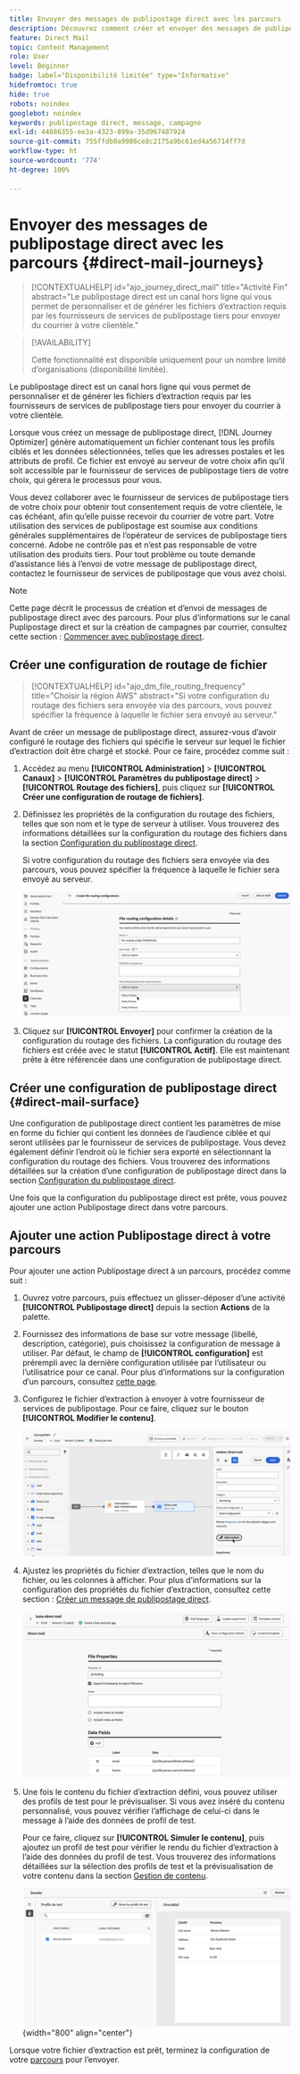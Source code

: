 ```yaml
---
title: Envoyer des messages de publipostage direct avec les parcours
description: Découvrez comment créer et envoyer des messages de publipostage direct avec les parcours.
feature: Direct Mail
topic: Content Management
role: User
level: Beginner
badge: label="Disponibilité limitée" type="Informative"
hidefromtoc: true
hide: true
robots: noindex
googlebot: noindex
keywords: publipostage direct, message, campagne
exl-id: 44886355-ee3a-4323-899a-35d967487924
source-git-commit: 755ffdb0a9986ce8c2175a9bc61ed4a56714ff7d
workflow-type: ht
source-wordcount: '774'
ht-degree: 100%

---
```


# Envoyer des messages de publipostage direct avec les parcours {#direct-mail-journeys}

>[!CONTEXTUALHELP]
>id="ajo_journey_direct_mail"
>title="Activité Fin"
>abstract="Le publipostage direct est un canal hors ligne qui vous permet de personnaliser et de générer les fichiers d’extraction requis par les fournisseurs de services de publipostage tiers pour envoyer du courrier à votre clientèle."

>[!AVAILABILITY]
>
>Cette fonctionnalité est disponible uniquement pour un nombre limité d’organisations (disponibilité limitée).

Le publipostage direct est un canal hors ligne qui vous permet de personnaliser et de générer les fichiers d’extraction requis par les fournisseurs de services de publipostage tiers pour envoyer du courrier à votre clientèle.

Lorsque vous créez un message de publipostage direct, [!DNL Journey Optimizer] génère automatiquement un fichier contenant tous les profils ciblés et les données sélectionnées, telles que les adresses postales et les attributs de profil. Ce fichier est envoyé au serveur de votre choix afin qu’il soit accessible par le fournisseur de services de publipostage tiers de votre choix, qui gérera le processus pour vous.

Vous devez collaborer avec le fournisseur de services de publipostage tiers de votre choix pour obtenir tout consentement requis de votre clientèle, le cas échéant, afin qu’elle puisse recevoir du courrier de votre part. Votre utilisation des services de publipostage est soumise aux conditions générales supplémentaires de l’opérateur de services de publipostage tiers concerné. Adobe ne contrôle pas et n’est pas responsable de votre utilisation des produits tiers. Pour tout problème ou toute demande d’assistance liés à l’envoi de votre message de publipostage direct, contactez le fournisseur de services de publipostage que vous avez choisi.

>[!NOTE]
>
>Cette page décrit le processus de création et d’envoi de messages de publipostage direct avec des parcours. Pour plus d’informations sur le canal Puplipostage direct et sur la création de campagnes par courrier, consultez cette section : [Commencer avec publipostage direct](../direct-mail/get-started-direct-mail.md).

## Créer une configuration de routage de fichier

>[!CONTEXTUALHELP]
>id="ajo_dm_file_routing_frequency"
>title="Choisir la région AWS"
>abstract="Si votre configuration du routage des fichiers sera envoyée via des parcours, vous pouvez spécifier la fréquence à laquelle le fichier sera envoyé au serveur."

Avant de créer un message de publipostage direct, assurez-vous d’avoir configuré le routage des fichiers qui spécifie le serveur sur lequel le fichier d’extraction doit être chargé et stocké. Pour ce faire, procédez comme suit :

1. Accédez au menu **[!UICONTROL Administration]** > **[!UICONTROL Canaux]** > **[!UICONTROL Paramètres du publipostage direct]** > **[!UICONTROL Routage des fichiers]**, puis cliquez sur **[!UICONTROL Créer une configuration de routage de fichiers]**.

1. Définissez les propriétés de la configuration du routage des fichiers, telles que son nom et le type de serveur à utiliser. Vous trouverez des informations détaillées sur la configuration du routage des fichiers dans la section [Configuration du publipostage direct](../direct-mail/direct-mail-configuration.md#file-routing-configuration).

   Si votre configuration du routage des fichiers sera envoyée via des parcours, vous pouvez spécifier la fréquence à laquelle le fichier sera envoyé au serveur.

   ![](assets/file-routing-journey.png)

1. Cliquez sur **[!UICONTROL Envoyer]** pour confirmer la création de la configuration du routage des fichiers. La configuration du routage des fichiers est créée avec le statut **[!UICONTROL Actif]**. Elle est maintenant prête à être référencée dans une configuration de publipostage direct.

## Créer une configuration de publipostage direct {#direct-mail-surface}

Une configuration de publipostage direct contient les paramètres de mise en forme du fichier qui contient les données de l’audience ciblée et qui seront utilisées par le fournisseur de services de publipostage. Vous devez également définir l’endroit où le fichier sera exporté en sélectionnant la configuration du routage des fichiers. Vous trouverez des informations détaillées sur la création d’une configuration de publipostage direct dans la section [Configuration du publipostage direct](../direct-mail/direct-mail-configuration.md#file-routing-configuration).

Une fois que la configuration du publipostage direct est prête, vous pouvez ajouter une action Publipostage direct dans votre parcours.

## Ajouter une action Publipostage direct à votre parcours

Pour ajouter une action Publipostage direct à un parcours, procédez comme suit :

1. Ouvrez votre parcours, puis effectuez un glisser-déposer d’une activité **[!UICONTROL Publipostage direct]** depuis la section **Actions** de la palette.

1. Fournissez des informations de base sur votre message (libellé, description, catégorie), puis choisissez la configuration de message à utiliser. Par défaut, le champ de **[!UICONTROL configuration]** est prérempli avec la dernière configuration utilisée par l’utilisateur ou l’utilisatrice pour ce canal. Pour plus d’informations sur la configuration d’un parcours, consultez [cette page](../building-journeys/journey-gs.md).

1. Configurez le fichier d’extraction à envoyer à votre fournisseur de services de publipostage. Pour ce faire, cliquez sur le bouton **[!UICONTROL Modifier le contenu]**.

   ![](assets/direct-mail-add-journey.png)

1. Ajustez les propriétés du fichier d’extraction, telles que le nom du fichier, ou les colonnes à afficher. Pour plus d’informations sur la configuration des propriétés du fichier d’extraction, consultez cette section : [Créer un message de publipostage direct](../direct-mail/create-direct-mail.md#extraction-file).

   ![](assets/direct-mail-journey-content.png)

1. Une fois le contenu du fichier d’extraction défini, vous pouvez utiliser des profils de test pour le prévisualiser. Si vous avez inséré du contenu personnalisé, vous pouvez vérifier l’affichage de celui-ci dans le message à l’aide des données de profil de test.

   Pour ce faire, cliquez sur **[!UICONTROL Simuler le contenu]**, puis ajoutez un profil de test pour vérifier le rendu du fichier d’extraction à l’aide des données du profil de test. Vous trouverez des informations détaillées sur la sélection des profils de test et la prévisualisation de votre contenu dans la section [Gestion de contenu](../content-management/preview-test.md).

   ![](assets/direct-mail-simulate.png){width="800" align="center"}

Lorsque votre fichier d’extraction est prêt, terminez la configuration de votre [parcours](../building-journeys/journey-gs.md) pour l’envoyer.
